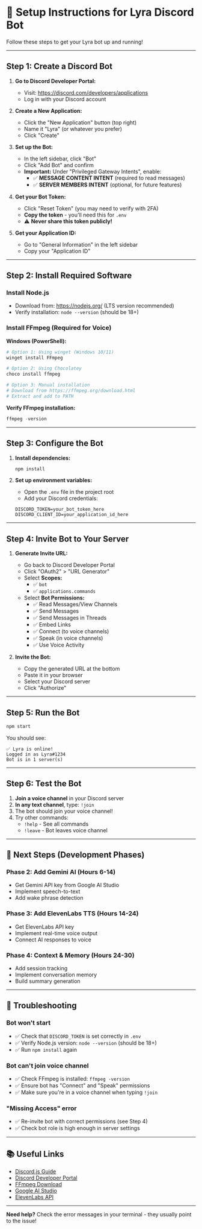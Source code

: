 # 🔧 Setup Instructions for Lyra Discord Bot

Follow these steps to get your Lyra bot up and running!

---

## Step 1: Create a Discord Bot

1. **Go to Discord Developer Portal:**
   - Visit: https://discord.com/developers/applications
   - Log in with your Discord account

2. **Create a New Application:**
   - Click the "New Application" button (top right)
   - Name it "Lyra" (or whatever you prefer)
   - Click "Create"

3. **Set up the Bot:**
   - In the left sidebar, click "Bot"
   - Click "Add Bot" and confirm
   - **Important:** Under "Privileged Gateway Intents", enable:
     - ✅ **MESSAGE CONTENT INTENT** (required to read messages)
     - ✅ **SERVER MEMBERS INTENT** (optional, for future features)

4. **Get your Bot Token:**
   - Click "Reset Token" (you may need to verify with 2FA)
   - **Copy the token** - you'll need this for `.env`
   - ⚠️ **Never share this token publicly!**

5. **Get your Application ID:**
   - Go to "General Information" in the left sidebar
   - Copy your "Application ID"

---

## Step 2: Install Required Software

### Install Node.js
- Download from: https://nodejs.org/ (LTS version recommended)
- Verify installation: `node --version` (should be 18+)

### Install FFmpeg (Required for Voice)

**Windows (PowerShell):**
```powershell
# Option 1: Using winget (Windows 10/11)
winget install FFmpeg

# Option 2: Using Chocolatey
choco install ffmpeg

# Option 3: Manual installation
# Download from https://ffmpeg.org/download.html
# Extract and add to PATH
```

**Verify FFmpeg installation:**
```powershell
ffmpeg -version
```

---

## Step 3: Configure the Bot

1. **Install dependencies:**
   ```bash
   npm install
   ```

2. **Set up environment variables:**
   - Open the `.env` file in the project root
   - Add your Discord credentials:
   ```env
   DISCORD_TOKEN=your_bot_token_here
   DISCORD_CLIENT_ID=your_application_id_here
   ```

---

## Step 4: Invite Bot to Your Server

1. **Generate Invite URL:**
   - Go back to Discord Developer Portal
   - Click "OAuth2" > "URL Generator"
   - Select **Scopes:**
     - ✅ `bot`
     - ✅ `applications.commands`
   - Select **Bot Permissions:**
     - ✅ Read Messages/View Channels
     - ✅ Send Messages
     - ✅ Send Messages in Threads
     - ✅ Embed Links
     - ✅ Connect (to voice channels)
     - ✅ Speak (in voice channels)
     - ✅ Use Voice Activity

2. **Invite the Bot:**
   - Copy the generated URL at the bottom
   - Paste it in your browser
   - Select your Discord server
   - Click "Authorize"

---

## Step 5: Run the Bot

```bash
npm start
```

You should see:
```
✅ Lyra is online!
Logged in as Lyra#1234
Bot is in 1 server(s)
```

---

## Step 6: Test the Bot

1. **Join a voice channel** in your Discord server
2. **In any text channel**, type: `!join`
3. The bot should join your voice channel!
4. Try other commands:
   - `!help` - See all commands
   - `!leave` - Bot leaves voice channel

---

## 🎯 Next Steps (Development Phases)

### Phase 2: Add Gemini AI (Hours 6-14)
- Get Gemini API key from Google AI Studio
- Implement speech-to-text
- Add wake phrase detection

### Phase 3: Add ElevenLabs TTS (Hours 14-24)
- Get ElevenLabs API key
- Implement real-time voice output
- Connect AI responses to voice

### Phase 4: Context & Memory (Hours 24-30)
- Add session tracking
- Implement conversation memory
- Build summary generation

---

## 🐛 Troubleshooting

### Bot won't start
- ✅ Check that `DISCORD_TOKEN` is set correctly in `.env`
- ✅ Verify Node.js version: `node --version` (should be 18+)
- ✅ Run `npm install` again

### Bot can't join voice channel
- ✅ Check FFmpeg is installed: `ffmpeg -version`
- ✅ Ensure bot has "Connect" and "Speak" permissions
- ✅ Make sure you're in a voice channel when typing `!join`

### "Missing Access" error
- ✅ Re-invite bot with correct permissions (see Step 4)
- ✅ Check bot role is high enough in server settings

---

## 📚 Useful Links

- [Discord.js Guide](https://discordjs.guide/)
- [Discord Developer Portal](https://discord.com/developers/applications)
- [FFmpeg Download](https://ffmpeg.org/download.html)
- [Google AI Studio](https://makersuite.google.com/app/apikey)
- [ElevenLabs API](https://elevenlabs.io/docs/api-reference)

---

**Need help?** Check the error messages in your terminal - they usually point to the issue!
